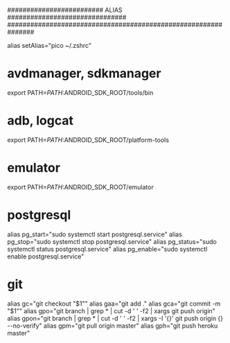 ######################### ALIAS ###############################
###############################################################

alias setAlias="pico ~/.zshrc"

# avdmanager, sdkmanager
export PATH=$PATH:$ANDROID_SDK_ROOT/tools/bin

# adb, logcat
export PATH=$PATH:$ANDROID_SDK_ROOT/platform-tools

# emulator
export PATH=$PATH:$ANDROID_SDK_ROOT/emulator

# postgresql
alias pg_start="sudo systemctl start postgresql.service"
alias pg_stop="sudo systemctl stop postgresql.service"
alias pg_status="sudo systemctl status postgresql.service"
alias pg_enable="sudo systemctl enable postgresql.service"

# git
alias gc="git checkout "$1""
alias gaa="git add ."
alias gca="git commit -m "$1""
alias gpo="git branch | grep \* | cut -d ' ' -f2 | xargs git push origin"
alias gpon="git branch | grep \* | cut -d ' ' -f2 | xargs -I '{}' git push origin {} --no-verify"
alias gpm="git pull origin master"
alias gph="git push heroku master"